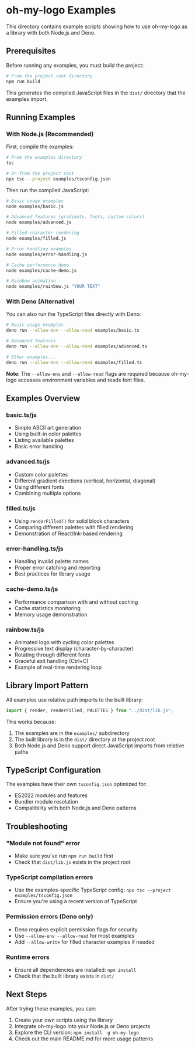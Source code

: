 # oh-my-logo Examples

This directory contains example scripts showing how to use oh-my-logo as a library with both Node.js and Deno.

## Prerequisites

Before running any examples, you must build the project:

```bash
# From the project root directory
npm run build
```

This generates the compiled JavaScript files in the `dist/` directory that the examples import.

## Running Examples

### With Node.js (Recommended)

First, compile the examples:

```bash
# From the examples directory
tsc

# Or from the project root
npx tsc --project examples/tsconfig.json
```

Then run the compiled JavaScript:

```bash
# Basic usage examples
node examples/basic.js

# Advanced features (gradients, fonts, custom colors)
node examples/advanced.js

# Filled character rendering
node examples/filled.js

# Error handling examples
node examples/error-handling.js

# Cache performance demo
node examples/cache-demo.js

# Rainbow animation
node examples/rainbow.js "YOUR TEXT"
```

### With Deno (Alternative)

You can also run the TypeScript files directly with Deno:

```bash
# Basic usage examples
deno run --allow-env --allow-read examples/basic.ts

# Advanced features
deno run --allow-env --allow-read examples/advanced.ts

# Other examples...
deno run --allow-env --allow-read examples/filled.ts
```

**Note**: The `--allow-env` and `--allow-read` flags are required because oh-my-logo accesses environment variables and reads font files.

## Examples Overview

### basic.ts/js
- Simple ASCII art generation
- Using built-in color palettes
- Listing available palettes
- Basic error handling

### advanced.ts/js
- Custom color palettes
- Different gradient directions (vertical, horizontal, diagonal)
- Using different fonts
- Combining multiple options

### filled.ts/js
- Using `renderFilled()` for solid block characters
- Comparing different palettes with filled rendering
- Demonstration of React/Ink-based rendering

### error-handling.ts/js
- Handling invalid palette names
- Proper error catching and reporting
- Best practices for library usage

### cache-demo.ts/js
- Performance comparison with and without caching
- Cache statistics monitoring
- Memory usage demonstration

### rainbow.ts/js
- Animated logo with cycling color palettes
- Progressive text display (character-by-character)
- Rotating through different fonts
- Graceful exit handling (Ctrl+C)
- Example of real-time rendering loop

## Library Import Pattern

All examples use relative path imports to the built library:

```typescript
import { render, renderFilled, PALETTES } from "../dist/lib.js";
```

This works because:
1. The examples are in the `examples/` subdirectory
2. The built library is in the `dist/` directory at the project root
3. Both Node.js and Deno support direct JavaScript imports from relative paths

## TypeScript Configuration

The examples have their own `tsconfig.json` optimized for:
- ES2022 modules and features
- Bundler module resolution
- Compatibility with both Node.js and Deno patterns

## Troubleshooting

### "Module not found" error
- Make sure you've run `npm run build` first
- Check that `dist/lib.js` exists in the project root

### TypeScript compilation errors
- Use the examples-specific TypeScript config: `npx tsc --project examples/tsconfig.json`
- Ensure you're using a recent version of TypeScript

### Permission errors (Deno only)
- Deno requires explicit permission flags for security
- Use `--allow-env --allow-read` for most examples
- Add `--allow-write` for filled character examples if needed

### Runtime errors
- Ensure all dependencies are installed: `npm install`
- Check that the built library exists in `dist/`

## Next Steps

After trying these examples, you can:
1. Create your own scripts using the library
2. Integrate oh-my-logo into your Node.js or Deno projects
3. Explore the CLI version: `npm install -g oh-my-logo`
4. Check out the main README.md for more usage patterns